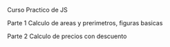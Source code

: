 Curso Practico de JS


Parte 1
	Calculo de areas y prerimetros, figuras basicas

Parte 2
	Calculo de precios con descuento
